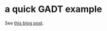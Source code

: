 # a quick GADT example

See [this blog post](https://blog.postpunkjustin.com/posts/2017-11-26-gadts.html).
